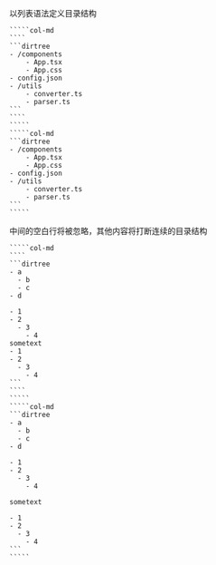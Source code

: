 以列表语法定义目录结构

``````col
`````col-md
````
```dirtree
- /components
	- App.tsx
	- App.css
- config.json
- /utils
	- converter.ts
	- parser.ts
```
````
`````
`````col-md
```dirtree
- /components
	- App.tsx
	- App.css
- config.json
- /utils
	- converter.ts
	- parser.ts
```
`````
``````
中间的空白行将被忽略，其他内容将打断连续的目录结构

``````col
`````col-md
````
```dirtree
- a
  - b
  - c
- d

- 1
- 2
  - 3
    - 4
sometext
- 1
- 2
  - 3
    - 4
```
````
`````
`````col-md
```dirtree
- a
  - b
  - c
- d

- 1
- 2
  - 3
    - 4

sometext

- 1
- 2
  - 3
    - 4
```
`````
``````
